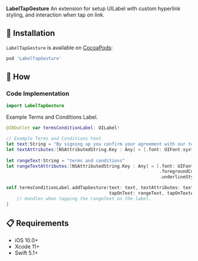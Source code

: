 **LabelTapGesture** An extension for setup UILabel with custom hyperlink styling, and interaction when tap on link.

## 📲 Installation

`LabelTapGesture` is available on [CocoaPods](https://cocoapods.org/pods/LabelTapGesture):

```ruby
pod 'LabelTapGesture'
```

## 📝 How
### Code Implementation
```swift
import LabelTapGesture
```
Example Terms and Conditions Label.
```swift
@IBOutlet var termsConditionLabel: UILabel!

// Example Terms and Conditions text.
let text:String = "By signing up you confirm your agreement with our terms and conditions. We’ll never share your information"
let textAttributes:[NSAttributedString.Key : Any] = [.font: UIFont.systemFont(ofSize: 16)]
        
let rangeText:String = "terms and conditions"
let rangeTextAttributes:[NSAttributedString.Key : Any] = [.font: UIFont.systemFont(ofSize: 16),
                                                          .foregroundColor: UIColor.blue,
                                                          .underlineStyle: NSUnderlineStyle.single]

self.termsConditionLabel.addTapGesture(text: text, textAttributes: textAttributes,
                                       tapOnText: rangeText, tapOnTextAttributes: rangeTextAttributes) {
    // Handles when tapping the rangeText on the label.
}
```

## 📋 Requirements

* iOS 10.0+
* Xcode 11+
* Swift 5.1+
